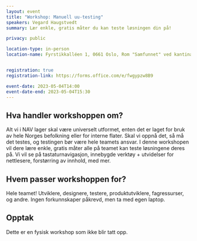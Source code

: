 ```yaml
---
layout: event
title: "Workshop: Manuell uu-testing"
speakers: Vegard Haugstvedt
summary: Lær enkle, gratis måter du kan teste løsningen din på!

privacy: public

location-type: in-person
location-name: Fyrstikkalléen 1, 0661 Oslo, Rom "Samfunnet" ved kantina


registration: true
registration-link: https://forms.office.com/e/fwgypzw8B9

event-date: 2023-05-04T14:00
event-date-end: 2023-05-04T15:30
---
```

## Hva handler workshoppen om?
Alt vi i NAV lager skal være universelt utformet, enten det er laget for bruk av hele Norges befolkning eller for interne flater. Skal vi oppnå det, så må det testes, og testingen bør være hele teamets ansvar.
I denne workshopen vil dere lære enkle, gratis måter alle på teamet kan teste løsningene deres på. Vi vil se på tastaturnavigasjon, innebygde verktøy + utvidelser for nettlesere, forstørring av innhold, med mer.

## Hvem passer workshoppen for?
Hele teamet! Utviklere, designere, testere, produktutviklere, fagressurser, og andre.
Ingen forkunnskaper påkrevd, men ta med egen laptop.

## Opptak
Dette er en fysisk workshop som ikke blir tatt opp.

